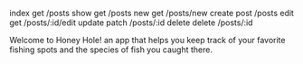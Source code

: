 
index   get     /posts
show    get     /posts
new     get     /posts/new
create  post    /posts
edit    get     /posts/:id/edit
update  patch   /posts/:id
delete  delete /posts/:id

Welcome to Honey Hole!
an app that helps you keep track of your favorite fishing spots and the species of fish you caught there.

